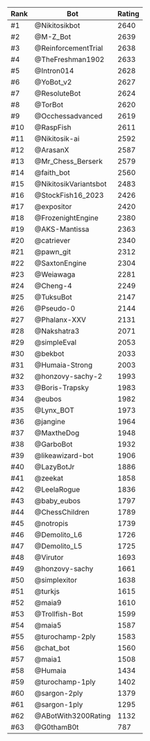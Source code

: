 Rank|Bot|Rating
---|---|---
#1|@Nikitosikbot|2640
#2|@M-Z_Bot|2639
#3|@ReinforcementTrial|2638
#4|@TheFreshman1902|2633
#5|@Intron014|2628
#6|@YoBot_v2|2627
#7|@ResoluteBot|2624
#8|@TorBot|2620
#9|@Occhessadvanced|2619
#10|@RaspFish|2611
#11|@Nikitosik-ai|2592
#12|@ArasanX|2587
#13|@Mr_Chess_Berserk|2579
#14|@faith_bot|2560
#15|@NikitosikVariantsbot|2483
#16|@StockFish16_2023|2426
#17|@expositor|2420
#18|@FrozenightEngine|2380
#19|@AKS-Mantissa|2363
#20|@catriever|2340
#21|@pawn_git|2312
#22|@SaxtonEngine|2304
#23|@Weiawaga|2281
#24|@Cheng-4|2249
#25|@TuksuBot|2147
#26|@Pseudo-0|2144
#27|@Phalanx-XXV|2131
#28|@Nakshatra3|2071
#29|@simpleEval|2053
#30|@bekbot|2033
#31|@Humaia-Strong|2003
#32|@honzovy-sachy-2|1993
#33|@Boris-Trapsky|1983
#34|@eubos|1982
#35|@Lynx_BOT|1973
#36|@jangine|1964
#37|@MaxtheDog|1948
#38|@GarboBot|1932
#39|@likeawizard-bot|1906
#40|@LazyBotJr|1886
#41|@zeekat|1858
#42|@LeelaRogue|1836
#43|@baby_eubos|1797
#44|@ChessChildren|1789
#45|@notropis|1739
#46|@Demolito_L6|1726
#47|@Demolito_L5|1725
#48|@Virutor|1693
#49|@honzovy-sachy|1661
#50|@simplexitor|1638
#51|@turkjs|1615
#52|@maia9|1610
#53|@Trollfish-Bot|1599
#54|@maia5|1587
#55|@turochamp-2ply|1583
#56|@chat_bot|1560
#57|@maia1|1508
#58|@Humaia|1434
#59|@turochamp-1ply|1402
#60|@sargon-2ply|1379
#61|@sargon-1ply|1295
#62|@ABotWith3200Rating|1132
#63|@G0thamB0t|787
